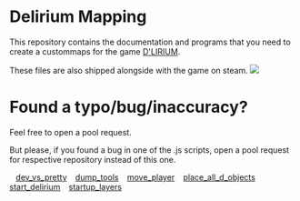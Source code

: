 # Delirium Mapping

This repository contains the documentation and programs that you need to create a custommaps for the game [D'LIRIUM](https://store.steampowered.com/app/670160/).

These files are also shipped alongside with the game on steam.
<picture>
  <img src="https://media.discordapp.net/attachments/697540199739293797/1141682612969156758/mapping.png?width=876&height=445">
</picture>

# Found a typo/bug/inaccuracy?
Feel free to open a pool request.

But please, if you found a bug in one of the .js scripts, open a pool request for respective repository instead of this one.

` `
[dev_vs_pretty](https://github.com/grif-on/dev_vs_pretty)
` `
[dump_tools](https://github.com/grif-on/dump_tools)
` `
[move_player](https://github.com/grif-on/move_player)
` `
[place_all_d_objects](https://github.com/grif-on/place_all_d_objects.git)
` `
[start_delirium](https://github.com/grif-on/start_delirium.git)
` `
[startup_layers](https://github.com/grif-on/startup_layers)
` `